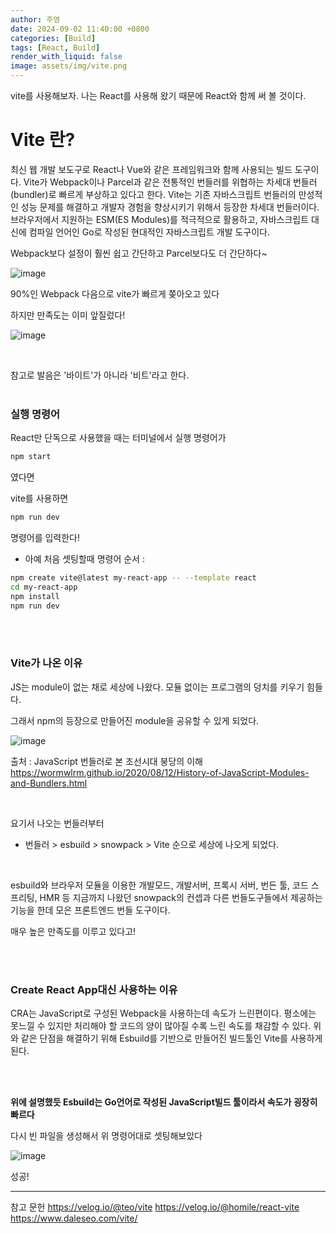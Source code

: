 ```yaml
---
author: 주영
date: 2024-09-02 11:40:00 +0800
categories: [Build]
tags: [React, Build]
render_with_liquid: false
image: assets/img/vite.png
---
```



vite를 사용해보자.
나는 React를 사용해 왔기 때문에 React와 함께 써 볼 것이다.
<br>


# Vite 란?
최신 웹 개발 보도구로 React나 Vue와 같은 프레임워크와 함께 사용되는 빌드 도구이다.
Vite가 Webpack이나 Parcel과 같은 전통적인 번들러를 위협하는 차세대 번들러(bundler)로 빠르게 부상하고 있다고 한다.
Vite는 기존 자바스크립트 번들러의 만성적인 성능 문제를 해결하고 개발자 경험을 향상시키기 위해서 등장한 차세대 번들러이다. 브라우저에서 지원하는 ESM(ES Modules)를 적극적으로 활용하고, 자바스크립트 대신에 컴파일 언어인 Go로 작성된 현대적인 자바스크립트 개발 도구이다.

Webpack보다 설정이 훨씬 쉽고 간단하고 Parcel보다도 더 간단하다~

![image](https://github.com/user-attachments/assets/7a7ee060-6161-46ed-b9b1-7c90e72b1995)

90%인 Webpack 다음으로 vite가 빠르게 쫒아오고 있다

하지만 만족도는 이미 앞질렀다!

![image](https://github.com/user-attachments/assets/de2b8e51-f9c0-47aa-890b-768d156b7396)

<br>

참고로 발음은 '바이트'가 아니라 '비트'라고 한다.
<br>
<br>

### 실행 명령어
React만 단독으로 사용했을 때는 터미널에서 실행 명령어가 
```bash
npm start
```
였다면

vite를 사용하면
```bash
npm run dev
```
명령어를 입력한다! 
<br>

* 아예 처음 셋팅할때 명령어 순서 : 
```bash
npm create vite@latest my-react-app -- --template react
cd my-react-app
npm install
npm run dev
```

<br>
<br>

### Vite가 나온 이유
JS는 module이 없는 채로 세상에 나왔다. 
모듈 없이는 프로그램의 덩치를 키우기 힘들다.

그래서 npm의 등장으로 만들어진 module을 공유할 수 있게 되었다. 


![image](https://github.com/user-attachments/assets/f2a88dcf-4f25-4a45-a6d3-896fc8973d8d)

출처 : JavaScript 번들러로 본 조선시대 붕당의 이해
https://wormwlrm.github.io/2020/08/12/History-of-JavaScript-Modules-and-Bundlers.html

<br>

요기서 나오는 번들러부터

* 번들러 > esbuild > snowpack > Vite 순으로 세상에 나오게 되었다.
<br>

esbuild와 브라우저 모듈을 이용한 개발모드, 개발서버, 프록시 서버, 번든 툴, 코드 스프리팅, HMR 등 지금까지 나왔던 snowpack의 컨셉과 다른 번들도구들에서 제공하는 기능을 한데 모은 프론트엔드 번들 도구이다.

매우 높은 만족도를 이루고 있다고!

<br>
<br>

### Create React App대신 사용하는 이유

CRA는 JavaScript로 구성된 Webpack을 사용하는데 속도가 느린편이다. 평소에는 못느낄 수 있지만 처리해야 할 코드의 양이 많아질 수록 느린 속도를 채감할 수 있다.
위와 같은 단점을 해결하기 위해 Esbuild를 기반으로 만들어진 빌드툴인 Vite를 사용하게 된다.

<br>
<br>

**위에 설명했듯 Esbuild는 Go언어로 작성된 JavaScript빌드 툴이라서 속도가 굉장히 빠르다**


다시 빈 파일을 생성해서 위 명령어대로 셋팅해보았다

![image](https://github.com/user-attachments/assets/725a4d72-e792-4654-9ec7-acb372b82a75)

성공! 

---

참고 문헌 
https://velog.io/@teo/vite
https://velog.io/@homile/react-vite
https://www.daleseo.com/vite/


